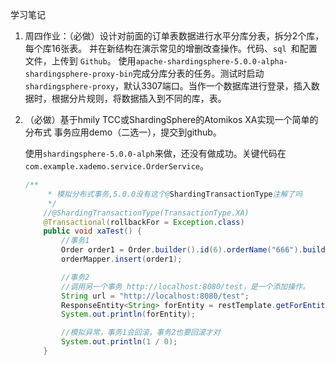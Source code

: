 学习笔记

1. 周四作业：（必做）设计对前面的订单表数据进行水平分库分表，拆分2个库，每个库16张表。
并在新结构在演示常见的增删改查操作。代码、`sql `和配置文件，上传到 `Github`。
使用`apache-shardingsphere-5.0.0-alpha-shardingsphere-proxy-bin`完成分库分表的任务。测试时启动`shardingsphere-proxy`，默认3307端口。当作一个数据库进行登录，插入数据时，根据分片规则，将数据插入到不同的库，表。

2. （必做）基于hmily TCC或ShardingSphere的Atomikos XA实现一个简单的分布式 事务应用demo（二选一），提交到github。

   使用`shardingsphere-5.0.0-alph`来做，还没有做成功。关键代码在`com.example.xademo.service.OrderService`。

   ```java
   /**
        * 模拟分布式事务,5.0.0没有这个@ShardingTransactionType注解了吗
        */
       //@ShardingTransactionType(TransactionType.XA)
       @Transactional(rollbackFor = Exception.class)
       public void xaTest() {
           //事务1
           Order order1 = Order.builder().id(6).orderName("666").build();
           orderMapper.insert(order1);
   
           //事务2
           //调用另一个事务 http://localhost:8080/test，是一个添加操作。
           String url = "http://localhost:8080/test";
           ResponseEntity<String> forEntity = restTemplate.getForEntity(url, String.class);
           System.out.println(forEntity);
   
           //模拟异常，事务1会回滚，事务2也要回滚才对
           System.out.println(1 / 0);
       }
   ```

   